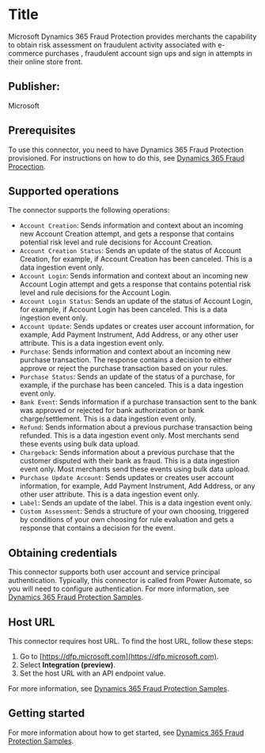 # Title

Microsoft Dynamics 365 Fraud Protection provides merchants the capability to obtain risk assessment on fraudulent activity associated with e-commerce purchases , fraudulent account sign ups and sign in attempts in their online store front.

## Publisher:

Microsoft

## Prerequisites

To use this connector, you need to have Dynamics 365 Fraud Protection provisioned. For instructions on how to do this, see [Dynamics 365 Fraud Procection](https://docs.microsoft.com/dynamics365/fraud-protection/).

## Supported operations

The connector supports the following operations:

- `Account Creation`: Sends information and context about an incoming new Account Creation attempt, and gets a response that contains potential risk level and rule decisions for Account Creation.
- `Account Creation Status`: Sends an update of the status of Account Creation, for example, if Account Creation has been canceled. This is a data ingestion event only.
- `Account Login`: Sends information and context about an incoming new Account Login attempt and gets a response that contains potential risk level and rule decisions for the Account Login.
- `Account Login Status`: Sends an update of the status of Account Login, for example, if Account Login has been canceled. This is a data ingestion event only.
- `Account Update`: Sends updates or creates user account information, for example, Add Payment Instrument, Add Address, or any other user attribute. This is a data ingestion event only.
- `Purchase`: Sends information and context about an incoming new purchase transaction. The response contains a decision to either approve or reject the purchase transaction based on your rules.
- `Purchase Status`: Sends an update of the status of a purchase, for example, if the purchase has been canceled. This is a data ingestion event only.
- `Bank Event`: Sends information if a purchase transaction sent to the bank was approved or rejected for bank authorization or bank charge/settlement. This is a data ingestion event only.
- `Refund`: Sends information about a previous purchase transaction being refunded. This is a data ingestion event only. Most merchants send these events using bulk data upload.
- `Chargeback`: Sends information about a previous purchase that the customer disputed with their bank as fraud. This is a data ingestion event only. Most merchants send these events using bulk data upload.
- `Purchase Update Account`: Sends updates or creates user account information, for example, Add Payment Instrument, Add Address, or any other user attribute. This is a data ingestion event only.
- `Label`: Sends an update of the label. This is a data ingestion event only.
- `Custom Assessment`: Sends a structure of your own choosing, triggered by conditions of your own choosing for rule evaluation and gets a response that contains a decision for the event.

## Obtaining credentials

This connector supports both user account and service principal authentication. Typically, this connector is called from Power Automate, so you will need to configure authentication. For more information, see [Dynamics 365 Fraud Protection Samples](https://github.com/microsoft/Dynamics-365-Fraud-Protection-Samples/tree/master/power%20apps%20connector).

## Host URL

This connector requires host URL. To find the host URL, follow these steps:

1. Go to [https://dfp.microsoft.com](https://dfp.microsoft.com).
2. Select **Integration (preview)**.
3. Set the host URL with an API endpoint value.

For more information, see [Dynamics 365 Fraud Protection Samples](https://github.com/microsoft/Dynamics-365-Fraud-Protection-Samples/tree/master/power%20apps%20connector).

## Getting started

For more information about how to get started, see [Dynamics 365 Fraud Protection Samples](https://github.com/microsoft/Dynamics-365-Fraud-Protection-Samples/tree/master/power%20apps%20connector).
